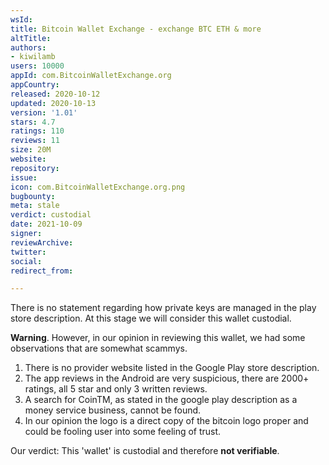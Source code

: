 ```yaml
---
wsId: 
title: Bitcoin Wallet Exchange - exchange BTC ETH & more
altTitle: 
authors:
- kiwilamb
users: 10000
appId: com.BitcoinWalletExchange.org
appCountry: 
released: 2020-10-12
updated: 2020-10-13
version: '1.01'
stars: 4.7
ratings: 110
reviews: 11
size: 20M
website: 
repository: 
issue: 
icon: com.BitcoinWalletExchange.org.png
bugbounty: 
meta: stale
verdict: custodial
date: 2021-10-09
signer: 
reviewArchive: 
twitter: 
social: 
redirect_from: 

---
```


There is no statement regarding how private keys are managed in the play store description.
At this stage we will consider this wallet custodial.

**Warning**.
However, in our opinion in reviewing this wallet, we had some observations that are somewhat scammys.

1. There is no provider website listed in the Google Play store description.
2. The app reviews in the Android are very suspicious, there are 2000+ ratings, all 5 star and only 3 written reviews.
3. A search for CoinTM, as stated in the google play description as a money service business, cannot be found.
4. In our opinion the logo is a direct copy of the bitcoin logo proper and could be fooling user into some feeling of trust.

Our verdict: This 'wallet' is custodial and therefore **not verifiable**.

